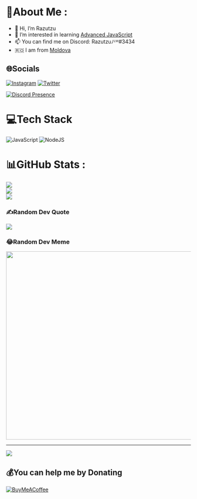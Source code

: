 # 💫About Me :
- 👋 Hi, I’m Razutzu
- 👀 I’m interested in learning [Advanced JavaScript](https://www.udemy.com/course/the-complete-javascript-course/)
- 📫 You can find me on Discord: Razutzuﾉᴸᵂ#3434
- 🇷🇴 I am from [Moldova](https://en.wikipedia.org/wiki/Moldova)

## 🌐Socials
[![Instagram](https://img.shields.io/badge/Instagram-%23E4405F.svg?logo=Instagram&logoColor=white)](https://instagram.com/ady._.03) [![Twitter](https://img.shields.io/badge/Twitter-%231DA1F2.svg?logo=Twitter&logoColor=white)](https://twitter.com/razutzu) 

[![Discord Presence](https://pe-promenada.agency/discord/signature/987034028043563090)](https://discord.com/users/987034028043563090)

# 💻Tech Stack
![JavaScript](https://img.shields.io/badge/javascript-%23323330.svg?style=for-the-badge&logo=javascript&logoColor=%23F7DF1E) ![NodeJS](https://img.shields.io/badge/node.js-6DA55F?style=for-the-badge&logo=node.js&logoColor=white)
# 📊GitHub Stats :
![](https://github-readme-stats.vercel.app/api?username=Razutzu&theme=onedark&hide_border=false&include_all_commits=false&count_private=true)<br/>
![](https://github-readme-streak-stats.herokuapp.com/?user=Razutzu&theme=onedark&hide_border=false)<br/>
![](https://github-readme-stats.vercel.app/api/top-langs/?username=Razutzu&theme=onedark&hide_border=false&include_all_commits=false&count_private=true&layout=compact)

### ✍️Random Dev Quote
![](https://quotes-github-readme.vercel.app/api?type=horizontal&theme=dark)

### 😂Random Dev Meme
<img src="https://random-memer.herokuapp.com/" width="512px"/>

---
[![](https://visitcount.itsvg.in/api?id=Razutzu&icon=0&color=0)](https://visitcount.itsvg.in)

  ## 💰You can help me by Donating
  [![BuyMeACoffee](https://img.shields.io/badge/Buy%20Me%20a%20Coffee-ffdd00?style=for-the-badge&logo=buy-me-a-coffee&logoColor=black)](https://buymeacoffee.com/razutzu) 

  <!-- Proudly created with GPRM ( https://gprm.itsvg.in ) -->
  
